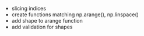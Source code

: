 * slicing indices
* create functions matching np.arange(), np.linspace()
* add shape to arange function
* add validation for shapes